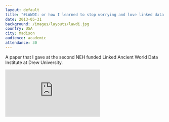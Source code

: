 ```yaml
---
layout: default
title: "#LAWDI: or how I learned to stop worrying and love linked data. [2012 – 2013] Portable Antiquities Scheme"
date: 2013-05-31
background: /images/layouts/lawdi.jpg
country: USA
city: Madison
audience: academic
attendance: 30
---
```

A paper that I gave at the second NEH funded Linked Ancient World Data Institute at Drew University.

<div class="embed-responsive embed-responsive-4by3 mb-3">
  <iframe src="https://docs.google.com/presentation/d/e/2PACX-1vSZYQIMoliFAFpifheqfO2RhMyWf3sFKcdZ2Q14bLF4Al5YBB6WL02EU5W0CLnQOdV9kf2K8zV1PNM9/embed?start=false&loop=false&delayms=3000" frameborder="0" class="embed-responsive-item" allowfullscreen="true" mozallowfullscreen="true" webkitallowfullscreen="true"></iframe>
</div>
